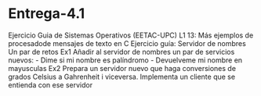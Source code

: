 # Entrega-4.1
Ejercicio Guia de Sistemas Operativos (EETAC-UPC)
  L1 13: Más ejemplos de procesadode mensajes de texto en C
    Ejercicio guía: Servidor de nombres
      Un par de retos
        Ex1 Añadir al servidor de nombres un par de servicios nuevos:
          - Dime si mi nombre es palíndromo
          - Devuelveme mi nombre en mayusculas
        Ex2 Prepara un servidor nuevo que haga conversiones de grados Celsius a Gahrenheit i viceversa. Implementa un cliente que se entienda con ese servidor
        
  
